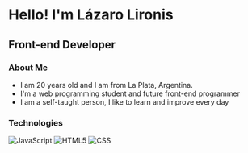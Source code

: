 <h1>Hello! I'm Lázaro Lironis</h1>
<h2>Front-end Developer</h2>

### About Me
- I am 20 years old and I am from La Plata, Argentina.
- I'm a web programming student and future front-end programmer
- I am a self-taught person, I like to learn and improve every day

### Technologies
![JavaScript](https://img.shields.io/badge/JavaScript-333333?logo=javascript)
![HTML5](https://img.shields.io/badge/-HTML5-333333?logo=HTML5)
![CSS](https://img.shields.io/badge/-CSS3-333333?logo=CSS3)

